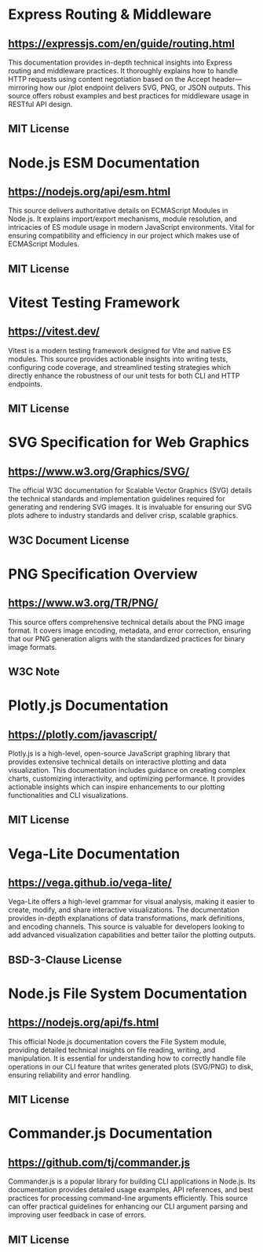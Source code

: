 # Express Routing & Middleware
## https://expressjs.com/en/guide/routing.html
This documentation provides in-depth technical insights into Express routing and middleware practices. It thoroughly explains how to handle HTTP requests using content negotiation based on the Accept header—mirroring how our /plot endpoint delivers SVG, PNG, or JSON outputs. This source offers robust examples and best practices for middleware usage in RESTful API design.
## MIT License

# Node.js ESM Documentation
## https://nodejs.org/api/esm.html
This source delivers authoritative details on ECMAScript Modules in Node.js. It explains import/export mechanisms, module resolution, and intricacies of ES module usage in modern JavaScript environments. Vital for ensuring compatibility and efficiency in our project which makes use of ECMAScript Modules.
## MIT License

# Vitest Testing Framework
## https://vitest.dev/
Vitest is a modern testing framework designed for Vite and native ES modules. This source provides actionable insights into writing tests, configuring code coverage, and streamlined testing strategies which directly enhance the robustness of our unit tests for both CLI and HTTP endpoints.
## MIT License

# SVG Specification for Web Graphics
## https://www.w3.org/Graphics/SVG/
The official W3C documentation for Scalable Vector Graphics (SVG) details the technical standards and implementation guidelines required for generating and rendering SVG images. It is invaluable for ensuring our SVG plots adhere to industry standards and deliver crisp, scalable graphics.
## W3C Document License

# PNG Specification Overview
## https://www.w3.org/TR/PNG/
This source offers comprehensive technical details about the PNG image format. It covers image encoding, metadata, and error correction, ensuring that our PNG generation aligns with the standardized practices for binary image formats.
## W3C Note

# Plotly.js Documentation
## https://plotly.com/javascript/
Plotly.js is a high-level, open-source JavaScript graphing library that provides extensive technical details on interactive plotting and data visualization. This documentation includes guidance on creating complex charts, customizing interactivity, and optimizing performance. It provides actionable insights which can inspire enhancements to our plotting functionalities and CLI visualizations.
## MIT License

# Vega-Lite Documentation
## https://vega.github.io/vega-lite/
Vega-Lite offers a high-level grammar for visual analysis, making it easier to create, modify, and share interactive visualizations. The documentation provides in-depth explanations of data transformations, mark definitions, and encoding channels. This source is valuable for developers looking to add advanced visualization capabilities and better tailor the plotting outputs.
## BSD-3-Clause License

# Node.js File System Documentation
## https://nodejs.org/api/fs.html
This official Node.js documentation covers the File System module, providing detailed technical insights on file reading, writing, and manipulation. It is essential for understanding how to correctly handle file operations in our CLI feature that writes generated plots (SVG/PNG) to disk, ensuring reliability and error handling.
## MIT License

# Commander.js Documentation
## https://github.com/tj/commander.js
Commander.js is a popular library for building CLI applications in Node.js. Its documentation provides detailed usage examples, API references, and best practices for processing command-line arguments efficiently. This source can offer practical guidelines for enhancing our CLI argument parsing and improving user feedback in case of errors.
## MIT License